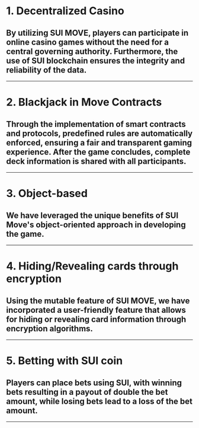 # 1. Decentralized Casino
## By utilizing SUI MOVE, players can participate in online casino games without the need for a central governing authority. Furthermore, the use of SUI blockchain ensures the integrity and reliability of the data.
___

# 2. Blackjack in Move Contracts
## Through the implementation of smart contracts and protocols, predefined rules are automatically enforced, ensuring a fair and transparent gaming experience. After the game concludes, complete deck information is shared with all participants.
___

# 3. Object-based
## We have leveraged the unique benefits of SUI Move's object-oriented approach in developing the game.
___

# 4. Hiding/Revealing cards through encryption
## Using the mutable feature of SUI MOVE, we have incorporated a user-friendly feature that allows for hiding or revealing card information through encryption algorithms.
___

# 5. Betting with SUI coin
## Players can place bets using SUI, with winning bets resulting in a payout of double the bet amount, while losing bets lead to a loss of the bet amount.
___
